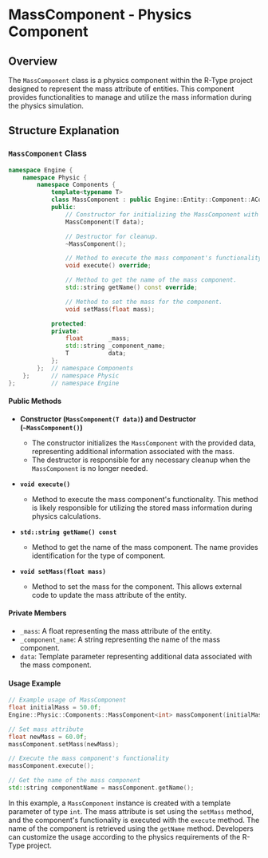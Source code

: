 # MassComponent - Physics Component

## Overview

The `MassComponent` class is a physics component within the R-Type project designed to represent the mass attribute of entities. This component provides functionalities to manage and utilize the mass information during the physics simulation.

## Structure Explanation

### `MassComponent` Class

```cpp
namespace Engine {
    namespace Physic {
        namespace Components {
            template<typename T>
            class MassComponent : public Engine::Entity::Component::AComponent {
            public:
                // Constructor for initializing the MassComponent with data.
                MassComponent(T data);

                // Destructor for cleanup.
                ~MassComponent();

                // Method to execute the mass component's functionality.
                void execute() override;

                // Method to get the name of the mass component.
                std::string getName() const override;

                // Method to set the mass for the component.
                void setMass(float mass);

            protected:
            private:
                float       _mass;
                std::string _component_name;
                T           data;
            };
        };  // namespace Components
    };      // namespace Physic
};          // namespace Engine
```

#### Public Methods

- **Constructor (`MassComponent(T data)`) and Destructor (`~MassComponent()`)**
  - The constructor initializes the `MassComponent` with the provided data, representing additional information associated with the mass.
  - The destructor is responsible for any necessary cleanup when the `MassComponent` is no longer needed.

- **`void execute()`**
  - Method to execute the mass component's functionality. This method is likely responsible for utilizing the stored mass information during physics calculations.

- **`std::string getName() const`**
  - Method to get the name of the mass component. The name provides identification for the type of component.

- **`void setMass(float mass)`**
  - Method to set the mass for the component. This allows external code to update the mass attribute of the entity.

#### Private Members

- `_mass`: A float representing the mass attribute of the entity.
- `_component_name`: A string representing the name of the mass component.
- `data`: Template parameter representing additional data associated with the mass component.

#### Usage Example

```cpp
// Example usage of MassComponent
float initialMass = 50.0f;
Engine::Physic::Components::MassComponent<int> massComponent(initialMass);

// Set mass attribute
float newMass = 60.0f;
massComponent.setMass(newMass);

// Execute the mass component's functionality
massComponent.execute();

// Get the name of the mass component
std::string componentName = massComponent.getName();
```

In this example, a `MassComponent` instance is created with a template parameter of type `int`. The mass attribute is set using the `setMass` method, and the component's functionality is executed with the `execute` method. The name of the component is retrieved using the `getName` method. Developers can customize the usage according to the physics requirements of the R-Type project.